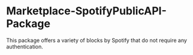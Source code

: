 # Marketplace-SpotifyPublicAPI-Package
This package offers a variety of blocks by Spotify that do not require any authentication.
